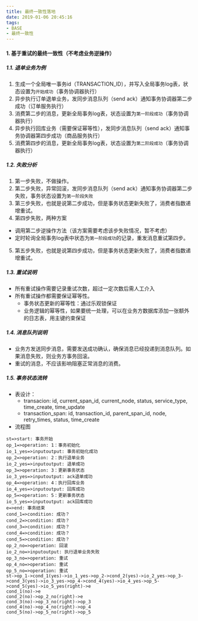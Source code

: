 ```yaml
---
title: 最终一致性落地
date: 2019-01-06 20:45:16
tags: 
- BASE
- 最终一致性
---
```


#### 1. 基于重试的最终一致性（不考虑业务逆操作）

##### 1.1. 退单业务为例
1. 生成一个全局唯一事务id（TRANSACTION_ID），并写入全局事务log表，状态设置为`开始成功`（事务协调器执行）
2. 异步执行订单退单业务，发同步消息队列（send ack）通知事务协调器第二步成功（订单服务执行）
3. 消费第二步的消息，更新全局事务log表，状态设置为`第一阶段成功`（事务协调器执行）
4. 异步执行回库业务（需要保证幂等性），发同步消息队列（send ack）通知事务协调器第四步成功（商品服务执行）
5. 消费第四步的消息，更新全局事务log表，状态设置为`第二阶段成功`（事务协调器执行）

##### 1.2. 失败分析

1. 第一步失败，不做操作。
2. 第二步失败，异常回滚，发同步消息队列（send ack）通知事务协调器第二步失败，事务状态设置为`第一阶段失败`
3. 第三步失败，也就是说第二步成功，但是事务状态更新失败了，消费者指数递增重试。
4. 第四步失败，两种方案
  - 调用第二步逆操作方法（该方案需要考虑该步失败情况，暂不考虑）
  - 定时轮询全局事务log表中状态为`第一阶段成功`的记录，重发消息重试第四步。
5. 第五步失败，也就是说第四步成功，但是事务状态更新失败了，消费者指数递增重试。


##### 1.3. 重试说明
- 所有重试操作需要记录重试次数，超过一定次数后需人工介入
- 所有重试操作都需要保证幂等性。
  - 事务状态更新的幂等性：通过乐观锁保证
  - 业务逻辑的幂等性，如果要统一处理，可以在业务方数据库添加一张额外的日志表，用主键约束保证

##### 1.4. 消息队列说明
- 业务方发送同步消息，需要发送成功确认，确保消息已经投递到消息队列。如果消息失败，则业务方事务回滚。
- 重试的消息，不应该影响阻塞正常消息的消费。


##### 1.5. 事务状态流转
- 表设计：
  - transacion: id, current_span_id, current_node, status, service_type, time_create, time_update
  - transaction_span: id, transaction_id, parent_span_id, node, retry_times, status, time_create
- 流程图
```flow
st=>start: 事务开始
op_1=>operation: 1：事务初始化
io_1_yes=>inputoutput: 事务初始化成功
op_2=>operation: 2：执行退单业务
io_2_yes=>inputoutput: 退单成功
op_3=>operation: 3：更新事务状态
io_3_yes=>inputoutput: ack退单成功
op_4=>operation: 4：执行回库业务
io_4_yes=>inputoutput: 回库成功
op_5=>operation: 5：更新事务状态
io_5_yes=>inputoutput: ack回库成功
e=>end: 事务结束
cond_1=>condition: 成功？
cond_2=>condition: 成功？
cond_3=>condition: 成功？
cond_4=>condition: 成功？
cond_5=>condition: 成功？
op_2_no=>operation: 回滚
io_2_no=>inputoutput: 执行退单业务失败
op_3_no=>operation: 重试
op_4_no=>operation: 重试
op_5_no=>operation: 重试
st->op_1->cond_1(yes)->io_1_yes->op_2->cond_2(yes)->io_2_yes->op_3->cond_3(yes)->io_3_yes->op_4->cond_4(yes)->io_4_yes->op_5->cond_5(yes)->io_5_yes(right)->e
cond_1(no)->e
cond_2(no)->op_2_no(right)->e
cond_3(no)->op_3_no(right)->op_3
cond_4(no)->op_4_no(right)->op_4
cond_5(no)->op_5_no(right)->op_5
```
